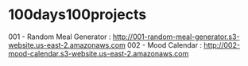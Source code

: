 # 100days100projects

001 - Random Meal Generator : http://001-random-meal-generator.s3-website.us-east-2.amazonaws.com
002 - Mood Calendar : http://002-mood-calendar.s3-website.us-east-2.amazonaws.com